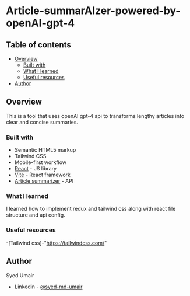 # Article-summarAIzer-powered-by-openAI-gpt-4
## Table of contents

- [Overview](#overview)
  - [Built with](#built-with)
  - [What I learned](#what-i-learned)
  - [Useful resources](#useful-resources)
- [Author](#author)



## Overview
This is a tool that uses openAI gpt-4 api to transforms lengthy articles  into clear and concise summaries.

### Built with
- Semantic HTML5 markup
- Tailwind CSS
- Mobile-first workflow
- [React](https://reactjs.org/) - JS library
- [Vite](https://vitejs.dev/) - React framework
- [Article summarizer](https://rapidapi.com/restyler/api/article-extractor-and-summarizer/) - API


### What I learned

I learned how to implement redux and tailwind css along with react file structure and api config.


### Useful resources

-[Tailwind css]-"https://tailwindcss.com/"


## Author
Syed Umair

- Linkedin - [@syed-md-umair](https://www.linkedin.com/in/syed-md-umair/)
